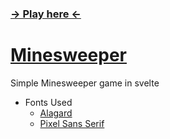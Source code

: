
### [→ Play here ←](https://potat05.github.io/minesweeper/)

# [Minesweeper](https://github.com/Potat05/minesweeper)

Simple Minesweeper game in svelte

* Fonts Used
    * [Alagard](https://www.dafont.com/alagard.font)
    * [Pixel Sans Serif](https://www.dafont.com/pixel-sans-serif.font  )
